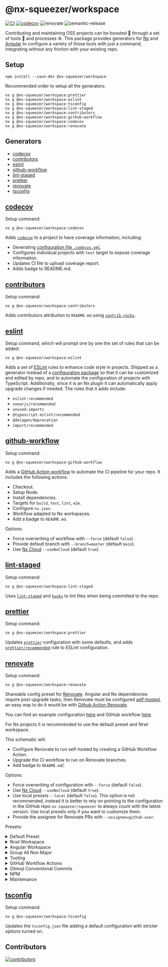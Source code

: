 # @nx-squeezer/workspace <!-- omit in toc -->

[![CI](https://github.com/nx-squeezer/squeezer/actions/workflows/ci.yml/badge.svg)](https://github.com/nx-squeezer/squeezer/actions/workflows/ci.yml) [![codecov](https://codecov.io/gh/nx-squeezer/squeezer/branch/main/graph/badge.svg)](https://codecov.io/gh/nx-squeezer/squeezer) ![renovate](https://img.shields.io/badge/maintaied%20with-renovate-blue?logo=renovatebot) ![semantic-release](https://img.shields.io/badge/%20%20%F0%9F%93%A6%F0%9F%9A%80-semantic--release-e10079.svg)

Contributing and maintaining OSS projects can be boosted :rocket: through a set of tools :hammer: and processes :gear:. This package provides generators for [Nx](https://nx.dev) and [Angular](https://angular.io) to configure a variety of those tools with just a command, integrating without any friction with your existing repo.

## Setup <!-- omit in toc -->

```shell
npm install --save-dev @nx-squeezer/workspace
```

Recommended order to setup all the generators:

```shell
nx g @nx-squeezer/workspace:prettier
nx g @nx-squeezer/workspace:eslint
nx g @nx-squeezer/workspace:tsconfig
nx g @nx-squeezer/workspace:lint-staged
nx g @nx-squeezer/workspace:contributors
nx g @nx-squeezer/workspace:github-workflow
nx g @nx-squeezer/workspace:codecov
nx g @nx-squeezer/workspace:renovate
```

## Generators <!-- omit in toc -->

- [codecov](#codecov)
- [contributors](#contributors)
- [eslint](#eslint)
- [github-workflow](#github-workflow)
- [lint-staged](#lint-staged)
- [prettier](#prettier)
- [renovate](#renovate)
- [tsconfig](#tsconfig)

## [codecov](src/generators/codecov/README.md)

Setup command:

```shell
nx g @nx-squeezer/workspace:codecov
```

Adds [`codecov`](https://docs.codecov.com/docs) to a project to have coverage information, including:

- Generating [configuration file `.codecov.yml`](https://docs.codecov.com/docs/codecov-yaml).
- Configures individual projects with `test` target to expose coverage information.
- Updates CI file to upload coverage report.
- Adds badge to README.md.

## [contributors](src/generators/contributors/README.md)

Setup command:

```shell
nx g @nx-squeezer/workspace:contributors
```

Adds contributors attribution to `README.md` using [`contrib.rocks`](https://contrib.rocks/).

## [eslint](src/generators/eslint/README.md)

Setup command, which will prompt one by one the set of rules that can be added:

```shell
nx g @nx-squeezer/workspace:eslint
```

Adds a set of [ESLint](https://eslint.org/) rules to enhance code style in projects. Shipped as a generator instead of a [configuration package](https://eslint.org/docs/latest/user-guide/configuring/) so that it can be customized and edited by repo, and to automate the configuration of projects with TypeScript. Additionally, since it is an Nx plugin it can automatically apply upgrade changes if needed. The rules that it adds include:

- `eslint:recommended`
- `sonarjs/recommended`
- `unused-imports`
- `@typescript-eslint/recommended`
- `@delagen/deprecation`
- `import/recommended`

## [github-workflow](src/generators/github-workflow/README.md)

Setup command:

```shell
nx g @nx-squeezer/workspace:github-workflow
```

Adds a [GitHub Action workflow](https://docs.github.com/en/actions/using-workflows) to automate the CI pipeline for your repo. It includes the following actions:

- Checkout.
- Setup Node.
- Install dependencies.
- Targets for `build`, `test`, `lint`, `e2e`.
- Configure `nx.json`.
- Workflow adapted to Nx workspaces.
- Add a badge to `README.md`.

Options:

- Force overwriting of workflow with `--force` (default `false`).
- Provide default branch with `--branch=master` (default `main`).
- Use [Nx Cloud](https://nx.app) `--useNxCloud` (default `true`).

## [lint-staged](src/generators/lint-staged/README.md)

Setup command:

```shell
nx g @nx-squeezer/workspace:lint-staged
```

Uses [`lint-staged`](https://github.com/okonet/lint-staged[) and [`husky`](https://github.com/typicode/husky) to lint files when being committed to the repo.

## [prettier](src/generators/prettier/README.md)

Setup command:

```shell
nx g @nx-squeezer/workspace:prettier
```

Updates [`prettier`](https://github.com/prettier/prettier) configuration with some defaults, and adds [`prettier/recommended`](https://github.com/prettier/eslint-plugin-prettier) rule to ESLint configuration.

## [renovate](src/generators/renovate/README.md)

Setup command:

```shell
nx g @nx-squeezer/workspace:renovate
```

Shareable config preset for [Renovate](https://www.whitesourcesoftware.com/free-developer-tools/renovate). Angular and Nx dependencies require post upgrade tasks, then Renovate must be configured [self-hosted](https://docs.renovatebot.com/self-hosting/), an easy way to do it would be with [Github Action Renovate](https://github.com/renovatebot/github-action).

You can find an example configuration [here](https://github.com/nx-squeezer/squeezer/blob/main/renovate.config.js) and GitHub workflow [here](https://github.com/nx-squeezer/squeezer/blob/main/.github/workflows/renovate.yml).

For Nx projects it is recommended to use the default preset and Nrwl workspace.

This schematic will:

- Configure Renovate to run self-hosted by creating a GitHub Workflow Action.
- Upgrade the CI workflow to run on Renovate branches.
- Add badge to `README.md`/.

Options:

- Force overwriting of configuration with `--force` (default `false`).
- Use [Nx Cloud](https://nx.app) `--useNxCloud` (default `true`).
- Use local presets `--local` (default `false`). This option is not recommended, instead it is better to rely on pointing to the configuration in the GitHub repo `nx-squeezer/squeezer` to always count with the latest version. Use local presets only if you want to customize them.
- Provide the assignee for Renovate PRs with `--assignee=github-user`.

Presets:

<details>
  <summary>Default Preset</summary>

This [preset](https://github.com/nx-squeezer/squeezer/blob/main/default.json) includes all presets included in this repo except for [Nx](https://nx.dev/) and [Angular](https://angular.io/) workspaces, they have to be added manually:

```json
"extends": ["github>@nx-squeezer/squeezer"]
```

</details>

<details>
  <summary>Nrwl Workspace</summary>

This [preset](https://github.com/nx-squeezer/squeezer/blob/main/nrwlWorkspace.json) groups all dependencies related to [Nx](https://nx.dev/) and [Angular](https://angular.io/), including upgrade schematics:

```json
"extends": ["github>@nx-squeezer/squeezer:nrwlWorkspace"]
```

> It is incompatible with preset `"github>@nx-squeezer/squeezer:angularWorkspace"`, choose one or another.

</details>

<details>
  <summary>Angular Workspace</summary>

This [preset](https://github.com/nx-squeezer/squeezer/blob/main/angularWorkspace.json) groups all dependencies related to [Angular](https://angular.io/), including upgrade schematics:

```json
"extends": ["github>@nx-squeezer/squeezer:angularWorkspace"]
```

</details>

<details>
  <summary>Group All Non Major</summary>

This [preset](https://github.com/nx-squeezer/squeezer/blob/main/groupAllNonMajor.json) groups all non-major npm dependencies, including `bump` dependencies:

```json
"extends": ["github>@nx-squeezer/squeezer:groupAllNonMajor"]
```

</details>

<details>
  <summary>Tooling</summary>

This [preset](https://github.com/nx-squeezer/squeezer/blob/main/tooling.json) groups all dependencies related to linting and formatting:

```json
"extends": ["github>@nx-squeezer/squeezer:tooling"]
```

Examples:

- `chore(deps): :arrow_up: update dependency`
- `fix(deps): :lock: refresh package-lock.json`
- `fix(deps): :arrow_down: roll back dependency`

</details>

<details>
  <summary>GitHub Workflow Actions</summary>

This [preset](https://github.com/nx-squeezer/squeezer/blob/main/githubActions.json) groups all dependencies related to Github actions:

```json
"extends": ["github>@nx-squeezer/squeezer:githubActions"]
```

</details>

<details>
  <summary>Gitmoji Conventional Commits</summary>

This [preset](https://github.com/nx-squeezer/squeezer/blob/main/gitmoji.json) adds a :sparkles: gitmoji :sparkles: to the commit message:

```json
"extends": ["github>@nx-squeezer/squeezer:gitmoji"]
```

</details>

<details>
  <summary>NPM</summary>

This [preset](https://github.com/nx-squeezer/squeezer/blob/main/npm.json) updates `node` and `npm` only to LTS versions.

```json
"extends": ["github>@nx-squeezer/squeezer:npm"]
```

</details>

<details>
  <summary>Maintenance</summary>

This [preset](https://github.com/nx-squeezer/squeezer/blob/main/maintenance.json) configures maintenance of `package-lock.json` file as a separate PR.

```json
"extends": ["github>@nx-squeezer/squeezer:maintenance"]
```

</details>

## [tsconfig](src/generators/tsconfig/README.md)

Setup command:

```shell
nx g @nx-squeezer/workspace:tsconfig
```

Updates the `tsconfig.json` file adding a default configuration with stricter options turned on.

## Contributors <!-- omit in toc -->

[![contributors](https://contrib.rocks/image?repo=nx-squeezer/squeezer)](https://github.com/nx-squeezer/squeezer/graphs/contributors)
